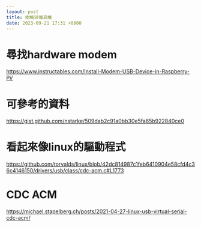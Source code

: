 ```yaml
---
layout: post
title: 樹梅派傳真機
date: 2023-09-21 17:31 +0800
---
```

# 尋找hardware modem
https://www.instructables.com/Install-Modem-USB-Device-in-Raspberry-Pi/

# 可參考的資料
https://gist.github.com/nstarke/509dab2c91a0bb30e5fa65b922840ce0

# 看起來像linux的驅動程式
https://github.com/torvalds/linux/blob/42dc814987c1feb6410904e58cfd4c36c4146150/drivers/usb/class/cdc-acm.c#L1773

# CDC ACM
https://michael.stapelberg.ch/posts/2021-04-27-linux-usb-virtual-serial-cdc-acm/